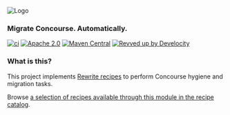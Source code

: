 ![Logo](https://github.com/openrewrite/rewrite/raw/main/doc/logo-oss.png)
### Migrate Concourse. Automatically.

[![ci](https://github.com/openrewrite/rewrite-concourse/actions/workflows/ci.yml/badge.svg)](https://github.com/openrewrite/rewrite-concourse/actions/workflows/ci.yml)
[![Apache 2.0](https://img.shields.io/github/license/openrewrite/rewrite-concourse.svg)](https://www.apache.org/licenses/LICENSE-2.0)
[![Maven Central](https://img.shields.io/maven-central/v/org.openrewrite.recipe/rewrite-concourse.svg)](https://mvnrepository.com/artifact/org.openrewrite.recipe/rewrite-concourse)
[![Revved up by Develocity](https://img.shields.io/badge/Revved%20up%20by-Develocity-06A0CE?logo=Gradle&labelColor=02303A)](https://ge.openrewrite.org/scans)

### What is this?

This project implements [Rewrite recipes](https://github.com/openrewrite/rewrite) to perform Concourse hygiene and migration tasks.

Browse [a selection of recipes available through this module in the recipe catalog](https://docs.openrewrite.org/recipes/concourse).
